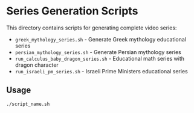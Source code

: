 # Series Generation Scripts

This directory contains scripts for generating complete video series:

- `greek_mythology_series.sh` - Generate Greek mythology educational series
- `persian_mythology_series.sh` - Generate Persian mythology series
- `run_calculus_baby_dragon_series.sh` - Educational math series with dragon character
- `run_israeli_pm_series.sh` - Israeli Prime Ministers educational series

## Usage
```bash
./script_name.sh
```
